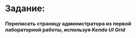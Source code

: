 ﻿# Задание:
  ### Переписать страницу администратора из первой лабораторной работы, используя *Kendo UI Grid*
